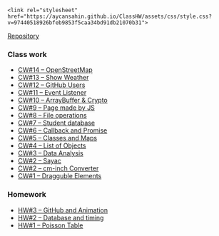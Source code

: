 <html lang="en-US">
  <head>
    <meta charset="UTF-8">
    <meta http-equiv="X-UA-Compatible" content="IE=edge">
    <meta name="viewport" content="width=device-width, initial-scale=1">
    <link rel="icon" sizes="192x192" href="https://aycansahin.github.io/ClassHW/iznik_icon.jpg">
    <link rel="manifest" href="https://aycansahin.github.io/ClassHW/manifest.json">
<!-- Begin Jekyll SEO tag v2.6.1 -->
<title>CWHW</title>
<meta name="generator" content="Jekyll v3.9.0" />
<meta property="og:title" content="ClassHW" />
<meta property="og:locale" content="en_US" />
<link rel="canonical" href="https://aycansahin.github.io/ClassHW/" />
<meta property="og:url" content="https://aycansahin.github.io/ClassHW/" />
<meta property="og:site_name" content="ClassHW" />
<script type="application/ld+json">
{"@type":"WebPage","headline":"Class and Homework","url":"https://aycansahin.github.io/ClassHW/","@context":"https://schema.org"} </script>
<!-- End Jekyll SEO tag -->

    <link rel="stylesheet" href="https://aycansahin.github.io/ClassHW/assets/css/style.css?v=97440518926bfeb9853f5caa34bd91db21070b31">
  </head>
  <body>
    <div class="container-lg px-3 my-5 markdown-body">
      
<script>
  if('serviceWorker' in navigator){
    navigator.serviceWorker.register('https://aycansahin.github.io/ClassHW/sw.js').then((reg) => {console.log('SW registered', reg)}).catch(console.log)
  }
</script>        
<p><a href="https://github.com/aycansahin/ClassHW">Repository</a>

<h3 id="class-work">Class work</h3>

<ul>
  <li><a href="https://aycansahin.github.io/ClassHW//CW14_StreetMap.html">CW#14 – OpenStreetMap</a></li>
  <li><a href="https://aycansahin.github.io/ClassHW/CW13_Weather.html">CW#13 – Show Weather</a></li>
  <li><a href="https://aycansahin.github.io/ClassHW/CW12_GitHubUsers.html">CW#12 – GitHub Users</a></li>
  <li><a href="https://aycansahin.github.io/ClassHW/CW11_EventProgramming.html">CW#11 – Event Listener</a></li>
  <li><a href="https://aycansahin.github.io/ClassHW/CW10_SubtleCrypto">CW#10 – ArrayBuffer &amp; Crypto</a></li>
  <li><a href="https://aycansahin.github.io/ClassHW/Page_JavaScript.html">CW#9 – Page made by JS</a></li>
  <li><a href="https://aycansahin.github.io/ClassHW/CW8RemoteLocalFiles.html">CW#8 – File operations</a></li>
  <li><a href="https://aycansahin.github.io/ClassHW/CW7StudentDatabase.html">CW#7 – Student database</a></li>
  <li><a href="https://aycansahin.github.io/ClassHW/ClassWork6.html">CW#6 – Callback and Promise</a></li>
  <li><a href="https://aycansahin.github.io/ClassHW/CW5Inspector.html">CW#5 – Classes and Maps</a></li>
  <li><a href="https://aycansahin.github.io/ClassHW/CW4.html">CW#4 – List of Objects</a></li>
  <li><a href="https://aycansahin.github.io/ClassHW/chap4.html">CW#3 – Data Analysis</a></li>
  <li><a href="https://aycansahin.github.io/ClassHW/Counting.html">CW#2 – Sayac</a></li>
  <li><a href="https://aycansahin.github.io/ClassHW/cmInchConverter.html">CW#2 – cm-inch Converter</a></li>
  <li><a href="https://maeyler.github.io/JS/hard/Dragging.html">CW#1 – Dragguble Elements</a></li>
</ul>

<h3 id="homework">Homework</h3>

<ul>
  <li><a href="https://blm-fsmvu.github.io/305/anim/Animation.html">HW#3 – GitHub and Animation</a></li>
  <li><a href="https://aycansahin.github.io/ClassHW/HW2_StudentCourseDataQuery">HW#2 – Database and timing</a></li>
  <li><a href="https://aycansahin.github.io/ClassHW/PoissonProbablities.html">HW#1 – Poisson Table</a></li>
</ul>
    
    
